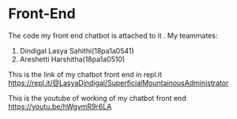# Front-End

The code my front end chatbot is attached to it .
My teammates: 
1. Dindigal Lasya Sahithi(18pa1a0541)
2. Areshetti Harshitha(18pa1a0510)

This is the link of my chatbot front end in repl.it 
https://repl.it/@LasyaDindigal/SuperficialMountainousAdministrator

This is the youtube of working of my chatbot front end
https://youtu.be/hWgvmR9r6LA
